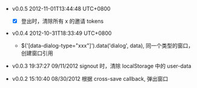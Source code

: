 * v0.0.5 2012-11-01T13:44:48 UTC+0800
  * [x] 登出时，清除所有 x 的邀请 tokens

* v0.0.4 2012-10-31T18:33:49 UTC+0800
  + $('[data-dialog-type="xxx"]').data('dialog', data), 同一个类型的窗口，创建窗口引用

* v0.0.3 19:37:27 09/11/2012
  signout 时，清除 localStorage 中的 user-data

* v0.0.2 15:10:40 08/30/2012
  根据 cross-save callback, 弹出窗口
